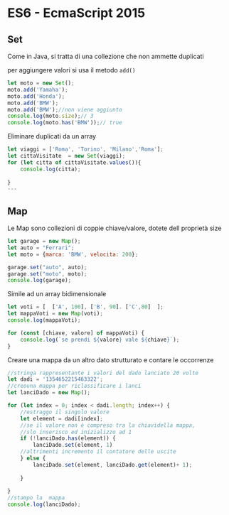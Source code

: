 # ES6 - EcmaScript 2015

## Set 

Come in Java, si tratta di una collezione che non ammette duplicati

per aggiungere valori si usa il metodo `add()`

```javascript
let moto = new Set();
moto.add('Yamaha');
moto.add('Honda');
moto.add('BMW');
moto.add('BMW');//non viene aggiunto
console.log(moto.size);// 3
console.log(moto.has('BMW'));// true

```
Eliminare duplicati da un array

```javascript
let viaggi = ['Roma', 'Torino', 'Milano','Roma'];
let cittaVisitate  = new Set(viaggi);
for (let citta of cittaVisitate.values()){
    console.log(citta);
    
}
---

```
## Map

Le Map sono collezioni di coppie chiave/valore, dotete dell proprietà size

```javascript
let garage = new Map();
let auto = "Ferrari";
let moto = {marca: 'BMW', velocita: 200};

garage.set("auto", auto);
garage.set("moto", moto);
console.log(garage);

```

Simile ad un array bidimensionale

```javascript
let voti = [  ['A', 100], ['B', 90]. ['C',80]  ];
let mappaVoti = new Map(voti);
console.log(mappaVoti);

for (const [chiave, valore] of mappaVoti) {
    console.log(`se prendi ${valore} vale ${chiave}`);
}

```
Creare una mappa da un altro dato strutturato e contare le occorrenze

```javascript
//stringa rappresentante i valori del dado lanciato 20 volte
let dadi = '1354652215463322';
//creouna mappa per riclassificare i lanci
let lanciDado = new Map();

for (let index = 0; index < dadi.length; index++) {
    //estraggo il singolo valore
    let element = dadi[index];
    //se il valore non è compreso tra la chiavidella mappa, 
    //slo inserisco ed inizializzo ad 1
    if (!lanciDado.has(element)) {
        lanciDado.set(element, 1)
    //altrimenti incremento il contatore delle uscite
    } else {
        lanciDado.set(element, lanciDado.get(element)+ 1);
        
    }
    
}
//stampo la  mappa
console.log(lanciDado);
```
